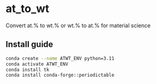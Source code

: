 # at_to_wt
Convert at.% to wt.% or wt.% to at.% for material science

## Install guide

```bash
conda create --name ATWT_ENV python=3.11
conda activate ATWT_ENV
conda install tk
conda install conda-forge::periodictable
```
